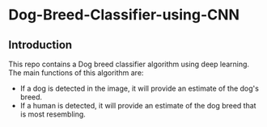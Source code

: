 # Dog-Breed-Classifier-using-CNN

## Introduction
This repo contains a Dog breed classifier algorithm using deep learning. The main functions of this algorithm are:
- If a dog is detected in the image, it will provide an estimate of the dog's breed. 
- If a human is detected, it will provide an estimate of the dog breed that is most resembling.


